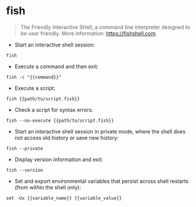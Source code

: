 # fish

> The Friendly Interactive SHell, a command line interpreter designed to be user friendly.
> More information: <https://fishshell.com>.

- Start an interactive shell session:

`fish`

- Execute a command and then exit:

`fish -c "{{command}}"`

- Execute a script:

`fish {{path/to/script.fish}}`

- Check a script for syntax errors:

`fish --no-execute {{path/to/script.fish}}`

- Start an interactive shell session in private mode, where the shell does not access old history or save new history:

`fish --private`

- Display version information and exit:

`fish --version`

- Set and export environmental variables that persist across shell restarts (from within the shell only):

`set -Ux {{variable_name}} {{variable_value}}`
